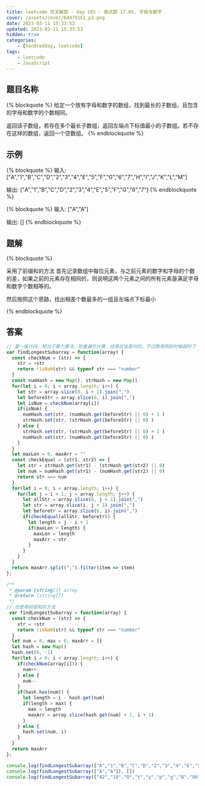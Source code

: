 ```yaml
---
title: leetcode 百天解题 - day 103 - 面试题 17.05. 字母与数字
cover: /assets/cover/64479151_p3.png
date: 2023-03-11 15:33:53
updated: 2023-03-11 15:33:53
hidden: true
categories:
    - [handredday, leetcode]
tags:
    - leetcode
    - JavaScript
---
```



## 题目名称

{% blockquote %}
给定一个放有字母和数字的数组，找到最长的子数组，且包含的字母和数字的个数相同。

返回该子数组，若存在多个最长子数组，返回左端点下标值最小的子数组。若不存在这样的数组，返回一个空数组。
{% endblockquote %}

## 示例

{% blockquote %}
输入: ["A","1","B","C","D","2","3","4","E","5","F","G","6","7","H","I","J","K","L","M"]

输出: ["A","1","B","C","D","2","3","4","E","5","F","G","6","7"]
{% endblockquote %}

{% blockquote %}
输入: ["A","A"]

输出: []
{% endblockquote %}


## 题解


{% blockquote %}

采用了前缀和的方法
首先记录数组中每位元素，与之前元素的数字和字母的个数的差，如果之前的元素存在相同的，则说明这两个元素之间的所有元素是满足字母和数字个数相等的。

然后按照这个思路，找出相差个数最多的一组且左端点下标最小

{% endblockquote %}

## 答案

~~~js
// 第一版代码，相当于暴力算法，双重遍历计算，结果应该是对的，不过跑用例的时候超时了
var findLongestSubarray = function(array) {
  const checkNum = (str) => {
    str = +str
    return !isNaN(str) && typeof str === "number"
  }
  const numHash = new Map(), strHash = new Map()
  for(let i = 0; i < array.length; i++) {
    let str = array.slice(0, i + 1).join(",")
    let beforeStr = array.slice(0, i).join(",")
    let isNum = checkNum(array[i])
    if(isNum) {
      numHash.set(str, (numHash.get(beforeStr) || 0) + 1 )
      strHash.set(str, (strHash.get(beforeStr) || 0) )
    } else {
      strHash.set(str, (strHash.get(beforeStr) || 0) + 1 )
      numHash.set(str, (numHash.get(beforeStr) || 0) )
    }
  }
  let maxLen = 0, maxArr = ""
  const checkEqual = (str1, str2) => {
    let str = strHash.get(str1) - (strHash.get(str2) || 0)
    let num = numHash.get(str1) - (numHash.get(str2) || 0)
    return str === num
  }
  for(let i = 0; i < array.length; i++) {
    for(let j = i + 1; j < array.length; j++) {
      let allStr = array.slice(0, j + 1).join(",")
      let str = array.slice(i, j + 1).join(",")
      let beforetr = array.slice(0, i).join(",")
      if(checkEqual(allStr, beforetr)) {
        let length = j - i + 1
        if(maxLen < length) {
          maxLen = length
          maxArr = str
        }
      }
    }
  }
  return maxArr.split(",").filter(item => item)
};

/**
 * @param {string[]} array
 * @return {string[]}
 */
// 也是用前缀和的方法
 var findLongestSubarray = function(array) {
  const checkNum = (str) => {
    str = +str
    return !isNaN(str) && typeof str === "number"
  }
  let num = 0, max = 0, maxArr = []
  let hash = new Map()
  hash.set(0, -1)
  for(let i = 0; i < array.length; i++) {
    if(checkNum(array[i])) {
      num++
    } else {
      num--
    }
    if(hash.has(num)) {
      let length = i - hash.get(num)
      if(length > max) {
        max = length
        maxArr = array.slice(hash.get(num) + 1, i + 1)
      }
    } else {
      hash.set(num, i)
    }
  }
  return maxArr
};

console.log(findLongestSubarray(["A","1","B","C","D","2","3","4","E","5","F","G","6","7","H","I","J","K","L","M"]), ["A","1","B","C","D","2","3","4","E","5","F","G","6","7"])
console.log(findLongestSubarray(["A","A"]), [])
console.log(findLongestSubarray(["42","10","O","t","y","p","g","B","96","H","5","v","P","52","25","96","b","L","Y","z","d","52","3","v","71","J","A","0","v","51","E","k","H","96","21","W","59","I","V","s","59","w","X","33","29","H","32","51","f","i","58","56","66","90","F","10","93","53","85","28","78","d","67","81","T","K","S","l","L","Z","j","5","R","b","44","R","h","B","30","63","z","75","60","m","61","a","5","S","Z","D","2","A","W","k","84","44","96","96","y","M"]), ["52","3","v","71","J","A","0","v","51","E","k","H","96","21","W","59","I","V","s","59","w","X","33","29","H","32","51","f","i","58","56","66","90","F","10","93","53","85","28","78","d","67","81","T","K","S","l","L","Z","j","5","R","b","44","R","h","B","30","63","z","75","60","m","61","a","5"])
~~~
